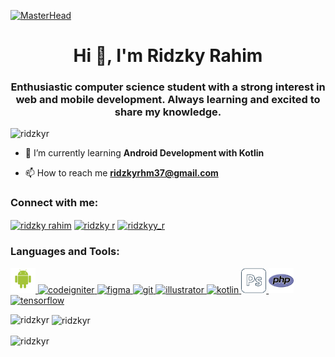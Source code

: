 [![MasterHead](https://c.tenor.com/TMtf3IDTn84AAAAC/code.gif)](https://rishavchanda.io)
<h1 align="center">Hi 👋, I'm Ridzky Rahim</h1>
<h3 align="center">Enthusiastic computer science student with a strong interest in web and mobile development. Always learning and excited to share my knowledge.</h3>

<p align="left"> <img src="https://komarev.com/ghpvc/?username=ridzkyr&label=Profile%20views&color=0e75b6&style=flat" alt="ridzkyr" /> </p>

- 🌱 I’m currently learning **Android Development with Kotlin**

- 📫 How to reach me **ridzkyrhm37@gmail.com**

<h3 align="left">Connect with me:</h3>
<p align="left">
<a href="https://linkedin.com/in/ridzky rahim" target="blank"><img align="center" src="https://raw.githubusercontent.com/rahuldkjain/github-profile-readme-generator/master/src/images/icons/Social/linked-in-alt.svg" alt="ridzky rahim" height="30" width="40" /></a>
<a href="https://fb.com/ridzky r" target="blank"><img align="center" src="https://raw.githubusercontent.com/rahuldkjain/github-profile-readme-generator/master/src/images/icons/Social/facebook.svg" alt="ridzky r" height="30" width="40" /></a>
<a href="https://instagram.com/ridzkyy_r" target="blank"><img align="center" src="https://raw.githubusercontent.com/rahuldkjain/github-profile-readme-generator/master/src/images/icons/Social/instagram.svg" alt="ridzkyy_r" height="30" width="40" /></a>
</p>

<h3 align="left">Languages and Tools:</h3>
<p align="left"> <a href="https://developer.android.com" target="_blank" rel="noreferrer"> <img src="https://raw.githubusercontent.com/devicons/devicon/master/icons/android/android-original-wordmark.svg" alt="android" width="40" height="40"/> </a> <a href="https://codeigniter.com" target="_blank" rel="noreferrer"> <img src="https://cdn.worldvectorlogo.com/logos/codeigniter.svg" alt="codeigniter" width="40" height="40"/> </a> <a href="https://www.figma.com/" target="_blank" rel="noreferrer"> <img src="https://www.vectorlogo.zone/logos/figma/figma-icon.svg" alt="figma" width="40" height="40"/> </a> <a href="https://git-scm.com/" target="_blank" rel="noreferrer"> <img src="https://www.vectorlogo.zone/logos/git-scm/git-scm-icon.svg" alt="git" width="40" height="40"/> </a> <a href="https://www.adobe.com/in/products/illustrator.html" target="_blank" rel="noreferrer"> <img src="https://www.vectorlogo.zone/logos/adobe_illustrator/adobe_illustrator-icon.svg" alt="illustrator" width="40" height="40"/> </a> <a href="https://kotlinlang.org" target="_blank" rel="noreferrer"> <img src="https://www.vectorlogo.zone/logos/kotlinlang/kotlinlang-icon.svg" alt="kotlin" width="40" height="40"/> </a> <a href="https://www.photoshop.com/en" target="_blank" rel="noreferrer"> <img src="https://raw.githubusercontent.com/devicons/devicon/master/icons/photoshop/photoshop-line.svg" alt="photoshop" width="40" height="40"/> </a> <a href="https://www.php.net" target="_blank" rel="noreferrer"> <img src="https://raw.githubusercontent.com/devicons/devicon/master/icons/php/php-original.svg" alt="php" width="40" height="40"/> </a> <a href="https://www.tensorflow.org" target="_blank" rel="noreferrer"> <img src="https://www.vectorlogo.zone/logos/tensorflow/tensorflow-icon.svg" alt="tensorflow" width="40" height="40"/> </a> </p>

<p><img align="left" src="https://github-readme-stats.vercel.app/api/top-langs?username=ridzkyr&show_icons=true&locale=en&layout=compact" alt="ridzkyr" /></p>

<p>&nbsp;<img align="center" src="https://github-readme-stats.vercel.app/api?username=ridzkyr&show_icons=true&locale=en" alt="ridzkyr" /></p>

<p><img align="center" src="https://github-readme-streak-stats.herokuapp.com/?user=ridzkyr&" alt="ridzkyr" /></p>
